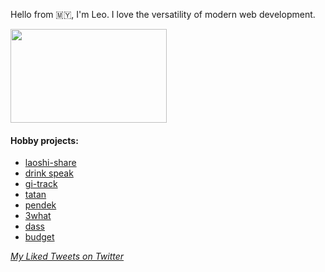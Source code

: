 
Hello from 🇲🇾, I'm Leo. I love the versatility of modern web development.


<a href="https://leovoon.github.io">
<img src="https://media.giphy.com/media/l2JdTkHW1KZPdvdS0/giphy.gif" width="250" height="150" />
</a>

#### Hobby projects:
- [laoshi-share](https://laoshi.lol/)
- [drink speak](https://drinkspeak.vercel.app/)
- [gi-track](https://gi-track.vercel.app/)
- [tatan](https://tatan.vercel.app/)
- [pendek](https://pdk.vercel.app/)
- [3what](https://3what.vercel.app/)
- [dass](https://dass-nuxt.vercel.app/)
- [budget](https://vuebudget.netlify.app/)


[*My Liked Tweets on Twitter*](https://twitter.com/voon_leo/likes)

